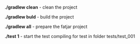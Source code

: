 **./gradlew clean** - clean the project

**./gradlew buld** - build the project 

**./gradlew all** - prepare the fatjar project

**./test 1** - start the test compiling for test in folder tests/test_001

